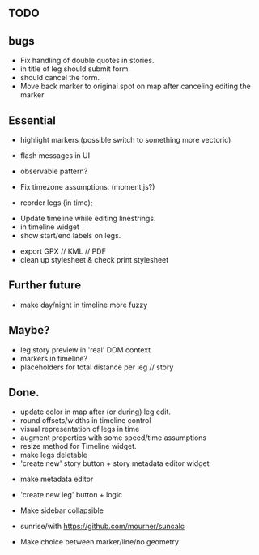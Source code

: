 TODO
----


## bugs

 - Fix handling of double quotes in stories.
 - <enter> in title of leg should submit form.
 - <esc> should cancel the form.
 - Move back marker to original spot on map after canceling editing the marker

## Essential

 - highlight markers (possible switch to something more vectoric)
 - flash messages in UI

 - observable pattern?

 - Fix timezone assumptions. (moment.js?)
 - reorder legs (in time);
  * Update timeline while editing linestrings.
  * in timeline widget
  * show start/end labels on legs.

 - export GPX // KML // PDF
 - clean up stylesheet & check print stylesheet



## Further future

 - make day/night in timeline more fuzzy

## Maybe?
 - leg story preview in 'real' DOM context
 - markers in timeline?
 - placeholders for total distance per leg // story


## Done.

 - update color in map after (or during) leg edit.
 - round offsets/widths in timeline control
 - visual representation of legs in time
 - augment properties with some speed/time assumptions
 - resize method for Timeline widget.
 - make legs deletable
 - 'create new' story button + story metadata editor widget
  * make metadata editor

 - 'create new leg' button + logic

 - Make sidebar collapsible
 - sunrise/with https://github.com/mourner/suncalc
 - Make choice between marker/line/no geometry

